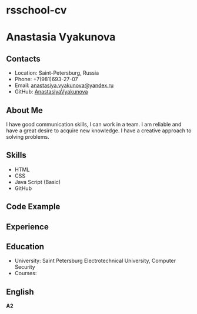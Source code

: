 # rsschool-cv
# Anastasia Vyakunova
## Contacts
* Location: Saint-Petersburg, Russia
* Phone: +7(981)693-27-07
* Email: anastasiya.vyakunova@yandex.ru
* GitHub: [AnastasiyaVyakunova](https://github.com/AnastasiyaVyakunova)
## About Me
I have good communication skills, I can work in a team.
I am reliable and have a great desire to acquire new knowledge. I have a creative approach to solving problems.
## Skills
* HTML
* CSS
* Java Script (Basic)
* GitHub
## Code Example
## Experience
## Education
* University: Saint Petersburg Electrotechnical University, Computer Security
* Courses:
## English
**A2**
